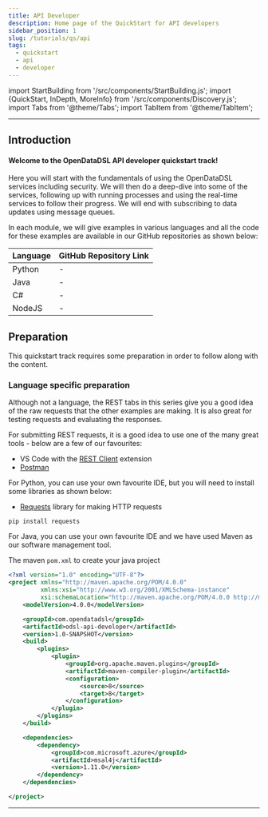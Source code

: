 ```yaml
---
title: API Developer
description: Home page of the QuickStart for API developers
sidebar_position: 1
slug: /tutorials/qs/api
tags:
  - quickstart
  - api
  - developer
---
```

import StartBuilding from '/src/components/StartBuilding.js';
import {QuickStart, InDepth, MoreInfo} from '/src/components/Discovery.js';
import Tabs from '@theme/Tabs';
import TabItem from '@theme/TabItem';

<QuickStart text="This quickstart track will help you learn the OpenDataDSL API's and build your own applications." />

---
## Introduction
#### Welcome to the OpenDataDSL API developer quickstart track!

Here you will start with the fundamentals of using the OpenDataDSL services including security.
We will then do a deep-dive into some of the services, following up with running processes and using the real-time services to follow their progress.
We will end with subscribing to data updates using message queues.

In each module, we will give examples in various languages and all the code for these examples are available in our GitHub repositories as shown below:

|Language|GitHub Repository Link|
|-|-|
|Python|-|
|Java|-|     
|C#|-|
|NodeJS|-|

## Preparation
This quickstart track requires some preparation in order to follow along with the content.

### Language specific preparation
<Tabs groupId="language">
<TabItem value="rest" label="REST" default>

Although not a language, the REST tabs in this series give you a good idea of the raw requests that the other examples are making.
It is also great for testing requests and evaluating the responses.

For submitting REST requests, it is a good idea to use one of the many great tools - below are a few of our favourites:
* VS Code with the [REST Client](https://github.com/Huachao/vscode-restclient) extension
* [Postman](https://www.postman.com/product/what-is-postman/)

</TabItem>
<TabItem value="python" label="Python">

For Python, you can use your own favourite IDE, but you will need to install some libraries as shown below:
* [Requests](https://docs.python-requests.org/en/latest/) library for making HTTP requests
```
pip install requests
```

</TabItem>
<TabItem value="java" label="Java">

For Java, you can use your own favourite IDE and we have used Maven as our software management tool.

The maven `pom.xml` to create your java project

```xml
<?xml version="1.0" encoding="UTF-8"?>
<project xmlns="http://maven.apache.org/POM/4.0.0"
         xmlns:xsi="http://www.w3.org/2001/XMLSchema-instance"
         xsi:schemaLocation="http://maven.apache.org/POM/4.0.0 http://maven.apache.org/xsd/maven-4.0.0.xsd">
    <modelVersion>4.0.0</modelVersion>

    <groupId>com.opendatadsl</groupId>
    <artifactId>odsl-api-developer</artifactId>
    <version>1.0-SNAPSHOT</version>
    <build>
        <plugins>
            <plugin>
                <groupId>org.apache.maven.plugins</groupId>
                <artifactId>maven-compiler-plugin</artifactId>
                <configuration>
                    <source>8</source>
                    <target>8</target>
                </configuration>
            </plugin>
        </plugins>
    </build>

    <dependencies>
        <dependency>
            <groupId>com.microsoft.azure</groupId>
            <artifactId>msal4j</artifactId>
            <version>1.11.0</version>
        </dependency>
    </dependencies>

</project>
```

</TabItem>
</Tabs>

---

<StartBuilding />
